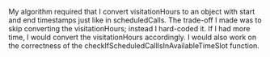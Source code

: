 My algorithm required that I convert visitationHours to an object with start and end timestamps just like in scheduledCalls. The trade-off I made was to skip converting the visitationHours; instead I hard-coded it.
If I had more time, I would convert the visitationHours accordingly. I would also work on the correctness of the checkIfScheduledCallIsInAvailableTimeSlot function.